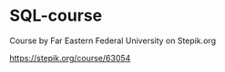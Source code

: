 # SQL-course

Course by Far Eastern Federal University on Stepik.org

https://stepik.org/course/63054
